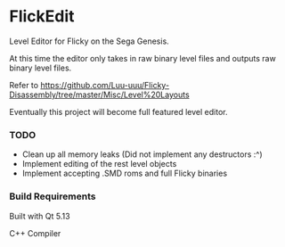 # FlickEdit

Level Editor for Flicky on the Sega Genesis.


At this time the editor only takes in raw binary level files and outputs raw binary level files.


Refer to https://github.com/Luu-uuu/Flicky-Disassembly/tree/master/Misc/Level%20Layouts


Eventually this project will become full featured level editor.

### TODO
- Clean up all memory leaks (Did not implement any destructors :^)
- Implement editing of the rest level objects
- Implement accepting .SMD roms and full Flicky binaries

### Build Requirements
Built with Qt 5.13


C++ Compiler

